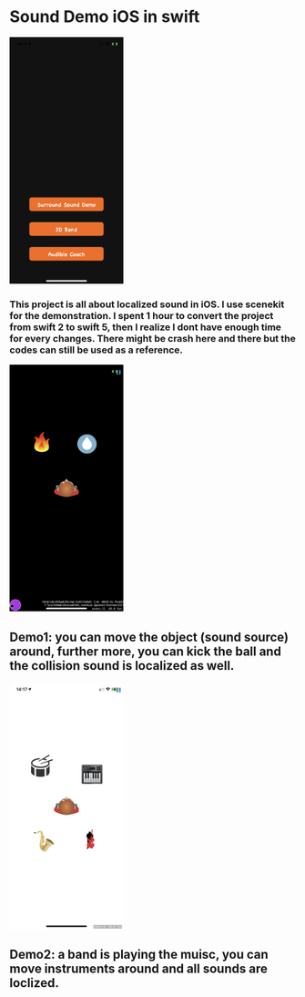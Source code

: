 #  Sound Demo iOS in swift

<img src="menu.png" width="200" />

###  This project is all about localized sound in iOS. I use scenekit for the demonstration. I spent 1 hour to convert the project from swift 2 to swift 5, then I realize I dont have enough time for every changes. There might be crash here and there but the codes can still be used as a reference.

<img src="demo1.png" width="200" />


## Demo1: you can move the object (sound source) around, further more, you can kick the ball and the collision sound is localized as well.


<img src="demo2.png" width="200" />

## Demo2: a band is playing the muisc, you can move instruments around and all sounds are loclized. 



